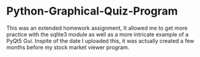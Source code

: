 # Python-Graphical-Quiz-Program
This was an extended homework assignment, It allowed me to get more practice with the sqlite3 module as well as a more intricate example of a PyQt5 Gui. Inspite of the date I uploaded this,  it was actually created a few months before my stock market viewer program. 
